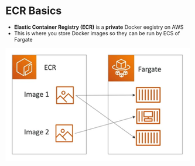 # ECR Basics

- **Elastic Container Registry (ECR)** is a **private** Docker eegistry on AWS
- This is where you store Docker images so they can be run by ECS of Fargate

![Elastic Cointainer Registry](../../images/compute/ecr.png)